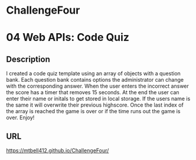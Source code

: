 # ChallengeFour

# 04 Web APIs: Code Quiz

## Description

I created a code quiz template using an array of objects with a question bank. Each question bank contains options the administrator can change with the corresponding answer. When the user enters the incorrect answer the score has a timer that removes 15 seconds. At the end the user can enter their name or initals to get stored in local storage. If the users name is the same it will overwrite their previous highscore. Once the last index of the array is reached the game is over or if the time runs out the game is over. Enjoy!

## URL
https://mtbell412.github.io/ChallengeFour/